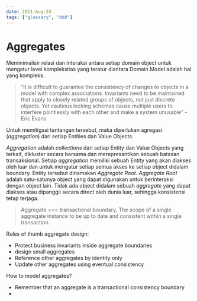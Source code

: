 ```yaml
---
date: 2021-Aug-24
tags: ["glossary", "ddd"]
---
```


# Aggregates
Meminimalisir relasi dan interaksi antara setiap domain object untuk mengatur level kompleksitas yang teratur diantara Domain Model adalah hal yang kompleks.

> “It is difficult to guarantee the consistency of changes to objects in a model with complex associations. Invariants need to be maintained that apply to closely related groups of objects, not just discrete objects. Yet cautious locking schemes cause multiple users to interfere pointlessly with each other and make a system unusable” - Eric Evans

Untuk memitigasi tantangan tersebut, maka diperlukan agregasi (*aggregation*) dari setiap Entities dan Value Objects.

*Aggregation* adalah *collections* dari setiap Entity dan Value Objects yang terkait, dikluster secara bersama dan merepresantikan sebuah batasan transaksional. Setiap *aggregation* memiliki sebuah Entity yang akan diakses oleh luar dan untuk mengatur setiap semua akses ke setiap object didalam boundary. Entity tersebut dinamakan *Aggregate Root*. *Aggregate Root* adalah satu-satunya object yang dapat digunakan untuk berinteraksi dengan object lain. Tidak ada object didalam sebuah *aggregate* yang dapat diakses atau dipanggil secara direct oleh dunia luar, sehingga konsistensi tetap terjaga.

> Aggregate === transactional boundary. The scope of a single aggregate instance to be up to date and consistent within a single transaction.

Rules of thumb aggregate design:
- Protect business invariants inside aggregate boundaries
- design small aggregates
- Reference other aggregates by identity only
- Update other aggregates using eventual consistency

How to model aggregates?
- Remember that an aggregate is a transactional consistency boundary
- 